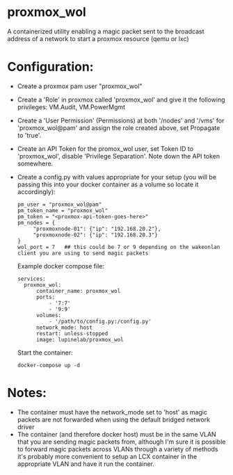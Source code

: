 # proxmox_wol

A containerized utility enabling a magic packet sent to the broadcast address of a network to start a proxmox resource (qemu or lxc)

# Configuration:
- Create a proxmox pam user "proxmox_wol"
- Create a 'Role' in proxmox called 'proxmox_wol' and give it the following privileges: VM.Audit, VM.PowerMgmt
- Create a 'User Permission' (Permissions) at both '/nodes' and '/vms' for 'proxmox_wol@pam' and assign the role created above, set Propagate to 'true'.
- Create an API Token for the promox_wol user, set Token ID to 'proxmox_wol', disable 'Privilege Separation'. Note down the API token somewhere.
- Create a config.py with values appropriate for your setup (you will be passing this into your docker container as a volume so locate it accordingly):
  ```
  pm_user = "proxmox_wol@pam"
  pm_token_name = "proxmox_wol"
  pm_token = "<proxmox-api-token-goes-here>"
  pm_nodes = {
       "proxmoxnode-01": {"ip": "192.168.20.2"},
       "proxmoxnode-02": {"ip": "192.168.20.3"}
  }
  wol_port = 7   ## this could be 7 or 9 depending on the wakeonlan client you are using to send magic packets
  ```
  Example docker compose file:
  
  ```version: '3.3'
  services:
    proxmox_wol:
        container_name: proxmox_wol
        ports:
            - '7:7'
            - '9:9'
        volumes:
            - '/path/to/config.py:/config.py'
        network_mode: host
        restart: unless-stopped
        image: lupinelab/proxmox_wol
  ```
  Start the container: 
  ```
  docker-compose up -d
  ```
# Notes:
  - The container must have the network_mode set to 'host' as magic packets are not forwarded when using the default bridged network driver
  - The container (and therefore docker host) must be in the same VLAN that you are sending magic packets from, although I'm sure it is possible to forward magic packets across VLANs through a variety of methods it's probably more convenient to setup an LCX container in the appropriate VLAN and have it run the container.
